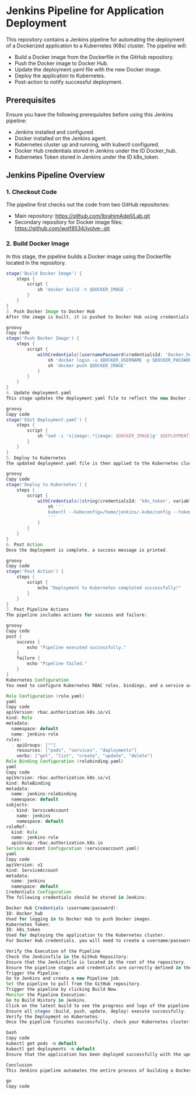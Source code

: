 # Jenkins Pipeline for Application Deployment

This repository contains a Jenkins pipeline for automating the deployment of a Dockerized application to a Kubernetes (K8s) cluster. The pipeline will:

- Build a Docker image from the Dockerfile in the GitHub repository.
- Push the Docker image to Docker Hub.
- Update the deployment.yaml file with the new Docker image.
- Deploy the application to Kubernetes.
- Post-action to notify successful deployment.

## Prerequisites

Ensure you have the following prerequisites before using this Jenkins pipeline:

- Jenkins installed and configured.
- Docker installed on the Jenkins agent.
- Kubernetes cluster up and running, with kubectl configured.
- Docker Hub credentials stored in Jenkins under the ID Docker_hub.
- Kubernetes Token stored in Jenkins under the ID k8s_token.

## Jenkins Pipeline Overview

### 1. Checkout Code
The pipeline first checks out the code from two GitHub repositories:

- Main repository: https://github.com/IbrahimAdell/Lab.git
- Secondary repository for Docker image files: https://github.com/wolf8534/ivolve-.git

### 2. Build Docker Image
In this stage, the pipeline builds a Docker image using the Dockerfile located in the repository.

```groovy
stage('Build Docker Image') {
    steps {
        script {
            sh 'docker build -t $DOCKER_IMAGE .'
        }
    }
}
3. Push Docker Image to Docker Hub
After the image is built, it is pushed to Docker Hub using credentials stored in Jenkins.

groovy
Copy code
stage('Push Docker Image') {
    steps {
        script {
            withCredentials([usernamePassword(credentialsId: 'Docker_hub', usernameVariable: 'DOCKER_USERNAME', passwordVariable: 'DOCKER_PASSWORD')]) {
                sh 'docker login -u $DOCKER_USERNAME -p $DOCKER_PASSWORD'
                sh 'docker push $DOCKER_IMAGE'
            }
        }
    }
}
4. Update deployment.yaml
This stage updates the deployment.yaml file to reflect the new Docker image.

groovy
Copy code
stage('Edit Deployment.yaml') {
    steps {
        script {
            sh "sed -i 's|image:.*|image: $DOCKER_IMAGE|g' $DEPLOYMENT_YAML"
        }
    }
}
5. Deploy to Kubernetes
The updated deployment.yaml file is then applied to the Kubernetes cluster.

groovy
Copy code
stage('Deploy to Kubernetes') {
    steps {
        script {
            withCredentials([string(credentialsId: 'k8s_token', variable: 'K8S_TOKEN')]) {
                sh '''
                kubectl --kubeconfig=/home/jenkins/.kube/config --token=$K8S_TOKEN apply -f $DEPLOYMENT_YAML -n $KUBE_NAMESPACE
                '''
            }
        }
    }
}
6. Post Action
Once the deployment is complete, a success message is printed.

groovy
Copy code
stage('Post Action') {
    steps {
        script {
            echo "Deployment to Kubernetes completed successfully!"
        }
    }
}
7. Post Pipeline Actions
The pipeline includes actions for success and failure:

groovy
Copy code
post {
    success {
        echo "Pipeline executed successfully."
    }
    failure {
        echo "Pipeline failed."
    }
}
Kubernetes Configuration
You need to configure Kubernetes RBAC roles, bindings, and a service account for the Jenkins user. Below are the necessary configuration files:

Role Configuration (role.yaml)
yaml
Copy code
apiVersion: rbac.authorization.k8s.io/v1
kind: Role
metadata:
  namespace: default
  name: jenkins-role
rules:
  - apiGroups: [""]
    resources: ["pods", "services", "deployments"]
    verbs: ["get", "list", "create", "update", "delete"]
Role Binding Configuration (rolebinding.yaml)
yaml
Copy code
apiVersion: rbac.authorization.k8s.io/v1
kind: RoleBinding
metadata:
  name: jenkins-rolebinding
  namespace: default
subjects:
  - kind: ServiceAccount
    name: jenkins
    namespace: default
roleRef:
  kind: Role
  name: jenkins-role
  apiGroup: rbac.authorization.k8s.io
Service Account Configuration (serviceaccount.yaml)
yaml
Copy code
apiVersion: v1
kind: ServiceAccount
metadata:
  name: jenkins
  namespace: default
Credentials Configuration
The following credentials should be stored in Jenkins:

Docker Hub Credentials (username/password):
ID: Docker_hub
Used for logging in to Docker Hub to push Docker images.
Kubernetes Token:
ID: k8s_token
Used for deploying the application to the Kubernetes cluster.
For Docker Hub credentials, you will need to create a username/password credential, and for the Kubernetes token, create a SecretText credential in Jenkins. These will be used in the Jenkins pipeline as shown above.

Verify the Execution of the Pipeline
Check the Jenkinsfile in the GitHub Repository:
Ensure that the Jenkinsfile is located in the root of the repository.
Ensure the pipeline stages and credentials are correctly defined in the Jenkinsfile.
Trigger the Pipeline:
Go to Jenkins and create a new Pipeline job.
Set the pipeline to pull from the GitHub repository.
Trigger the pipeline by clicking Build Now.
Monitor the Pipeline Execution:
Go to Build History in Jenkins.
Click on the latest build to see the progress and logs of the pipeline execution.
Ensure all stages (build, push, update, deploy) execute successfully.
Verify the Deployment on Kubernetes:
Once the pipeline finishes successfully, check your Kubernetes cluster:

bash
Copy code
kubectl get pods -n default
kubectl get deployments -n default
Ensure that the application has been deployed successfully with the updated Docker image.

Conclusion
This Jenkins pipeline automates the entire process of building a Docker image, pushing it to Docker Hub, updating a Kubernetes deployment, and deploying it to a Kubernetes cluster. Make sure the necessary RBAC roles and bindings are configured to grant the Jenkins user the required permissions to interact with Kubernetes resources.

go
Copy code
